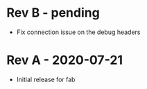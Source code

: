 # Rev B - pending
* Fix connection issue on the debug headers

# Rev A - 2020-07-21
* Initial release for fab